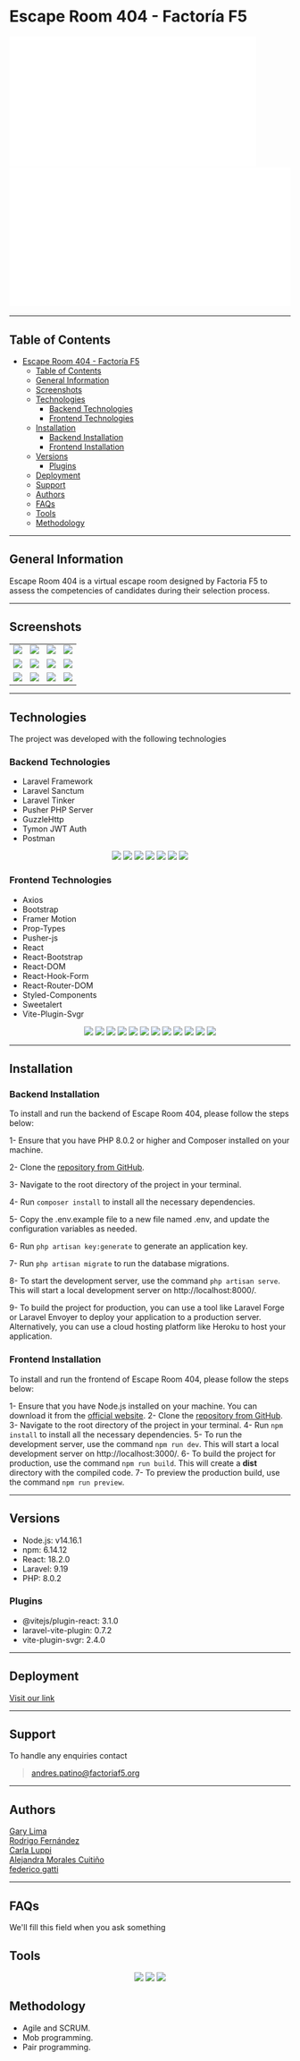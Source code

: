 # Escape Room 404 - Factoría F5
![Escape Room 404](./src/assets/logotype/logo404.svg)
![Factoría F5](src/assets/logotype/factoria.svg)

***
## Table of Contents
- [Escape Room 404 - Factoría F5](#escape-room-404---factoría-f5)
  - [Table of Contents](#table-of-contents)
  - [General Information](#general-information)
  - [Screenshots](#screenshots)
  - [Technologies](#technologies)
    - [Backend Technologies](#backend-technologies)
    - [Frontend Technologies](#frontend-technologies)
  - [Installation](#installation)
    - [Backend Installation](#backend-installation)
    - [Frontend Installation](#frontend-installation)
  - [Versions](#versions)
    - [Plugins](#plugins)
  - [Deployment](#deployment)
  - [Support](#support)
  - [Authors](#authors)
  - [FAQs](#faqs)
  - [Tools](#tools)
  - [Methodology](#methodology)
***
## General Information
Escape Room 404 is a virtual escape room designed by Factoria F5 to assess the competencies of candidates during their selection process. 

***

## Screenshots

<table>
<tr>
<td><img src="./src/assets/screenshot001.png"></td>
<td><img src="./src/assets/screenshot002.png"></td>
<td><img src="./src/assets/screenshot003.png"></td>
<td><img src="./src/assets/screenshot004.png"></td>
</tr>
<tr>
<td><img src="./src/assets/screenshot005.png"></td>
<td><img src="./src/assets/screenshot006.png"></td>
<td><img src="./src/assets/screenshot007.png"></td>
<td><img src="./src/assets/screenshot008.png"></td>
</tr>
<tr>
<td><img src="./src/assets/screenshot009.png"></td>
<td><img src="./src/assets/screenshot010.png"></td>
<td><img src="./src/assets/screenshot011.png"></td>
<td><img src="./src/assets/screenshot012.png"></td>
</tr>
</table>

***

## Technologies

The project was developed with the following technologies

### Backend Technologies

- Laravel Framework
- Laravel Sanctum
- Laravel Tinker
- Pusher PHP Server
- GuzzleHttp
- Tymon JWT Auth
- Postman

<p align="center">
<img src= "https://img.shields.io/badge/laravel-%23FF2D20.svg?style=for-the-badge&logo=laravel&logoColor=white">
<img src= "https://img.shields.io/badge/laravel--sanctum-%23FF2D20.svg?style=for-the-badge&logo=laravel&logoColor=white">
<img src= "https://img.shields.io/badge/laravel--tinker-%23FF2D20.svg?style=for-the-badge&logo=laravel&logoColor=white">
<img src= "https://img.shields.io/badge/pusher-%2333457D.svg?style=for-the-badge&logo=pusher&logoColor=white">
<img src= "https://img.shields.io/badge/guzzlehttp-%23000000.svg?style=for-the-badge&logo=guzzle&logoColor=white">
<img src= "https://img.shields.io/badge/tymon%20jwt%20auth-%23FF2D20.svg?style=for-the-badge&logo=json-web-tokens&logoColor"> 
<img src= "https://img.shields.io/badge/postman-%23FF6C37.svg?style=for-the-badge&logo=postman&logoColor=white">
 </p>

### Frontend Technologies

- Axios
- Bootstrap
- Framer Motion
- Prop-Types
- Pusher-js
- React
- React-Bootstrap
- React-DOM
- React-Hook-Form
- React-Router-DOM
- Styled-Components
- Sweetalert
- Vite-Plugin-Svgr

<p align="center">
<img src= "https://img.shields.io/badge/react-%2320232a.svg?style=for-the-badge&logo=react&logoColor=%2361DAFB">
<img src= "https://img.shields.io/badge/bootstrap-%23563D7C.svg?style=for-the-badge&logo=bootstrap&logoColor=white">
<img src= "https://img.shields.io/badge/axios-%23F2C811.svg?style=for-the-badge&logo=axios&logoColor=black">
<img src= "https://img.shields.io/badge/framer%20motion-%23F24E1E.svg?style=for-the-badge&logo=framer-motion&logoColor=white">
<img src= "https://img.shields.io/badge/prop--types-%23323330.svg?style=for-the-badge&logo=react&logoColor=%2361DAFB">
<img src= "https://img.shields.io/badge/react--bootstrap-%23563D7C.svg?style=for-the-badge&logo=bootstrap&logoColor=white">
<img src= "https://img.shields.io/badge/react--dom-%2320232a.svg?style=for-the-badge&logo=react&logoColor=%2361DAFB">
<img src= "https://img.shields.io/badge/react--hook--form-%23000000.svg?style=for-the-badge&logo=react&logoColor=%2361DAFB">
<img src= "https://img.shields.io/badge/react--router--dom-%23CA4245.svg?style=for-the-badge&logo=react-router&logoColor=white">
<img src= "https://img.shields.io/badge/styled--components-%23DB7093.svg?style=for-the-badge&logo=styled-components&logoColor=white">
<img src= "https://img.shields.io/badge/sweetalert-%23EE3545.svg?style=for-the-badge&logo=sweetalert&logoColor=white">
<img src= "https://img.shields.io/badge/vite--plugin--svgr-%23222222.svg?style=for-the-badge&logo=svg&logoColor=white">


***

## Installation

### Backend Installation

To install and run the backend of Escape Room 404, please follow the steps below:

1- Ensure that you have PHP 8.0.2 or higher and Composer installed on your machine.

2- Clone the [repository from GitHub](https://github.com/fcegatti/escape-room-backend).

3- Navigate to the root directory of the project in your terminal.

4- Run `composer install` to install all the necessary dependencies.

5- Copy the .env.example file to a new file named .env, and update the configuration variables as needed.

6- Run `php artisan key:generate` to generate an application key.

7- Run `php artisan migrate` to run the database migrations.

8- To start the development server, use the command `php artisan serve`. This will start a local development server on http://localhost:8000/.

9- To build the project for production, you can use a tool like Laravel Forge or Laravel Envoyer to deploy your application to a production server. Alternatively, you can use a cloud hosting platform like Heroku to host your application.

### Frontend Installation

To install and run the frontend of Escape Room 404, please follow the steps below:

1- Ensure that you have Node.js installed on your machine. You can download it from the [official website](https://nodejs.org/en/download/).
2- Clone the [repository from GitHub](https://github.com/AleMCuitino/escape-room-frontend).
3- Navigate to the root directory of the project in your terminal.
4- Run `npm install` to install all the necessary dependencies.
5- To run the development server, use the command `npm run dev`. This will start a local development server on http://localhost:3000/.
6- To build the project for production, use the command `npm run build`. This will create a **dist** directory with the compiled code.
7- To preview the production build, use the command `npm run preview`.

***
## Versions

- Node.js: v14.16.1
- npm: 6.14.12
- React: 18.2.0
- Laravel: 9.19
- PHP: 8.0.2

### Plugins

- @vitejs/plugin-react: 3.1.0
- laravel-vite-plugin: 0.7.2
- vite-plugin-svgr: 2.4.0



***
## Deployment

  
[Visit our link](https://)


***


## Support

To handle any enquiries contact
>andres.patino@factoriaf5.org
***


## Authors

[Gary Lima](https://github.com/GaryHL)<br>
[Rodrigo Fernández](https://github.com/Rodrigo-ASJ)   
[Carla Luppi](https://github.com/carlaluppi)  
[Alejandra Morales Cuitiño](https://github.com/AleMCuitino)     
[federico gatti](https://github.com/fcegatti)



***
## FAQs

We'll fill this field when you ask something


## Tools

<p align="center">
<a href="https://www.figma.com"><img src="https://img.shields.io/badge/Figma-%23F24E1E.svg?style=for-the-badge&logo=Figma&logoColor=white"></a>
<a href="https://www.notion.so"><img src="https://img.shields.io/badge/Notion-%23000000.svg?style=for-the-badge&logo=Notion&logoColor=white"></a>
<a href="https://github.com"><img src="https://img.shields.io/badge/GitHub-%23181717.svg?style=for-the-badge&logo=GitHub&logoColor=white"></a>
</p>

## Methodology

* Agile and SCRUM.
* Mob programming.
* Pair programming.

<!-- <p align="center"><img src="https://user-images.githubusercontent.com/116794919/220713053-3dc7d8ad-a6dd-46ad-ae35-46396f5e0e95.png" width="300" alt="TRIBE.FLY"></p>
<p align="center">

<p align="center"><img src="https://user-images.githubusercontent.com/116546624/220708465-4602d358-c8ab-4379-946e-2df420261c0c.jpg" width="50" alt="LOGO"></p>
<p align="center">


  
  
## Design

<p align="center">

<img src="https://user-images.githubusercontent.com/116794919/220887955-63f4f80e-004c-41d3-903e-d12cec5addbe.png" width="300px">

<img src="https://user-images.githubusercontent.com/116794919/220888272-f1525d2a-603e-423e-99e7-3061ab3ee676.png" width="300px">

<img src="https://user-images.githubusercontent.com/116794919/220888674-7d0366ea-2029-42df-93f8-a653b4d48db6.png" width="300px">

<img src="https://user-images.githubusercontent.com/116794919/220888998-4fe8a857-d23e-4cfc-a251-15cecebd51bc.png" width="300px">

 
 -->

